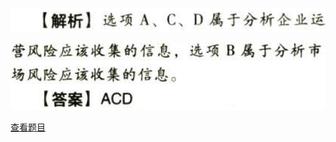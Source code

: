 ![](6c595105dc9a1e15537300400f26d70f.png)

![](3fbe44bcac885c450417c596a285e5f3.png)

[查看题目](../风险与风险管理.本章真题.md#20-题目)

